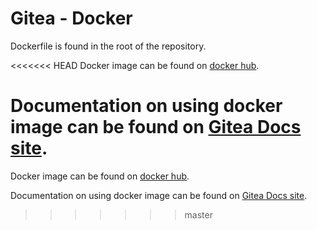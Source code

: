 # Gitea - Docker

Dockerfile is found in the root of the repository.

<<<<<<< HEAD
Docker image can be found on [docker hub](https://hub.docker.com/r/gitea/gitea).

Documentation on using docker image can be found on [Gitea Docs site](https://docs.gitea.com/installation/install-with-docker-rootless).
=======
Docker image can be found on [docker hub](https://hub.docker.com/r/proxgit/proxgit).

Documentation on using docker image can be found on [Gitea Docs site](https://docs.proxgit.com/installation/install-with-docker-rootless).
>>>>>>> master
